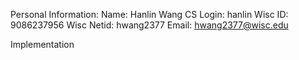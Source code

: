 Personal Information:
Name: Hanlin Wang
CS Login: hanlin
Wisc ID: 9086237956
Wisc Netid: hwang2377
Email: hwang2377@wisc.edu


Implementation
